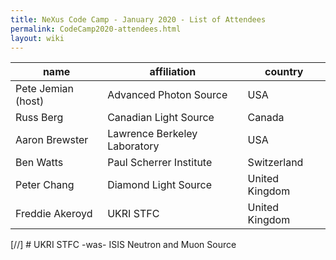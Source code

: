 ```yaml
---
title: NeXus Code Camp - January 2020 - List of Attendees
permalink: CodeCamp2020-attendees.html
layout: wiki
---
```


| name | affiliation | country |
| --- | --- | --- |
| Pete Jemian (host) | Advanced Photon Source | USA |
| Russ Berg | Canadian Light Source | Canada |
| Aaron Brewster | Lawrence Berkeley Laboratory | USA |
| Ben Watts | Paul Scherrer Institute | Switzerland |
| Peter Chang | Diamond Light Source | United Kingdom |
| Freddie Akeroyd | UKRI STFC | United Kingdom |

[//] # UKRI STFC -was- ISIS Neutron and Muon Source
